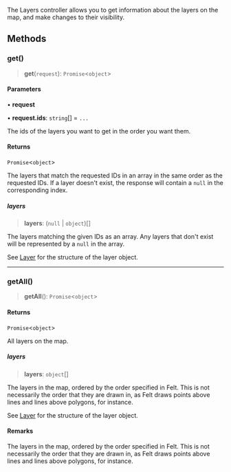The Layers controller allows you to get information about the layers on the
map, and make changes to their visibility.

## Methods

### get()

> **get**(`request`): `Promise`\<`object`\>

#### Parameters

• **request**

• **request.ids**: `string`[] = `...`

The ids of the layers you want to get in the order you want them.

#### Returns

`Promise`\<`object`\>

The layers that match the requested IDs in an array in the same
order as the requested IDs. If a layer doesn't exist, the response will
contain a `null` in the corresponding index.

##### layers

> **layers**: (`null` \| `object`)[]

The layers matching the given IDs as an array. Any layers that don't
exist will be represented by a `null` in the array.

See [Layer](../../client/type-aliases/Layer.md) for the structure of the layer object.

***

### getAll()

> **getAll**(): `Promise`\<`object`\>

#### Returns

`Promise`\<`object`\>

All layers on the map.

##### layers

> **layers**: `object`[]

The layers in the map, ordered by the order specified in Felt. This is not
necessarily the order that they are drawn in, as Felt draws points above
lines and lines above polygons, for instance.

See [Layer](../../client/type-aliases/Layer.md) for the structure of the layer object.

#### Remarks

The layers in the map, ordered by the order specified in Felt. This is not
necessarily the order that they are drawn in, as Felt draws points above
lines and lines above polygons, for instance.
